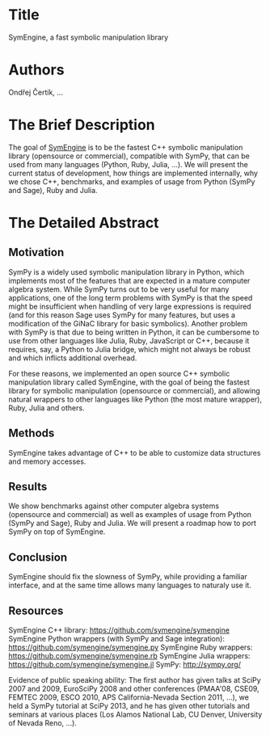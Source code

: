 # Title

SymEngine, a fast symbolic manipulation library

# Authors

Ondřej Čertík, ...

# The Brief Description

The goal of [SymEngine](https://github.com/symengine/symengine) is to be the
fastest C++ symbolic manipulation library (opensource or commercial),
compatible with SymPy, that can be used from many languages (Python, Ruby,
Julia, ...). We will present the current status of development, how things are
implemented internally, why we chose C++, benchmarks, and examples of usage
from Python (SymPy and Sage), Ruby and Julia.

# The Detailed Abstract

## Motivation

SymPy is a widely used symbolic manipulation library in Python, which
implements most of the features that are expected in a mature computer algebra
system. While SymPy turns out to be very useful for many applications, one of
the long term problems with SymPy is that the speed might be insufficient when
handling of very large expressions is required (and for this reason Sage uses
SymPy for many features, but uses a modification of the GiNaC library for basic
symbolics). Another problem with SymPy is that due to being written in Python,
it can be cumbersome to use from other languages like Julia, Ruby, JavaScript
or C++, because it requires, say, a Python to Julia bridge, which might not
always be robust and which inflicts additional overhead.

For these reasons, we implemented an open source C++ symbolic manipulation
library called SymEngine, with the goal of being the fastest library for
symbolic manipulation (opensource or commercial), and allowing natural wrappers
to other languages like Python (the most mature wrapper), Ruby, Julia and
others.

## Methods

SymEngine takes advantage of C++ to be able to customize data structures and
memory accesses.

## Results

We show benchmarks against other computer algebra systems (opensource and
commercial) as well as examples of usage from Python (SymPy and Sage), Ruby and
Julia. We will present a roadmap how to port SymPy on top of SymEngine.

## Conclusion

SymEngine should fix the slowness of SymPy, while providing a familiar
interface, and at the same time allows many languages to naturaly use it.

## Resources

SymEngine C++ library: https://github.com/symengine/symengine
SymEngine Python wrappers (with SymPy and Sage integration): https://github.com/symengine/symengine.py
SymEngine Ruby wrappers: https://github.com/symengine/symengine.rb
SymEngine Julia wrappers: https://github.com/symengine/symengine.jl
SymPy: http://sympy.org/

Evidence of public speaking ability: The first author has given talks at SciPy
2007 and 2009, EuroSciPy 2008 and other conferences (PMAA'08, CSE09, FEMTEC
2009, ESCO 2010, APS California-Nevada Section 2011, ...), we held a SymPy
tutorial at SciPy 2013, and he has given other tutorials and seminars at
various places (Los Alamos National Lab, CU Denver, University of Nevada Reno,
...).
